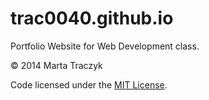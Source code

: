 trac0040.github.io
==================

Portfolio Website for Web Development class.

© 2014 Marta Traczyk

Code licensed under the [MIT License](license).
